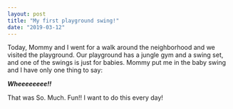 ```yaml
---
layout: post
title: "My first playground swing!"
date: "2019-03-12"
---
```


Today, Mommy and I went for a walk around the neighborhood and we visited the playground. Our playground has a jungle gym and a swing set, and one of the swings is just for babies. Mommy put me in the baby swing and I have only one thing to say:

***Wheeeeeeee!!***

That was So. Much. Fun!! I want to do this every day!
